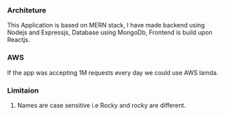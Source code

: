 ### Architeture

This Application is based on MERN stack, I have made backend using Nodejs and Expressjs, Database using MongoDb, Frontend is build upon Reactjs.

### AWS
If the app was accepting 1M requests every day we could use AWS lamda.


### Limitaion
1. Names are case sensitive i.e Rocky and rocky are different.
